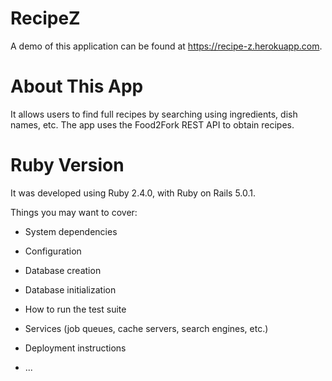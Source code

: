 # RecipeZ

A demo of this application can be found at https://recipe-z.herokuapp.com.

# About This App

It allows users to find full recipes by searching using ingredients, dish names, etc. 
The app uses the Food2Fork REST API to obtain recipes. 

# Ruby Version

It was developed using Ruby 2.4.0, with Ruby on Rails 5.0.1.


Things you may want to cover:

* System dependencies

* Configuration

* Database creation

* Database initialization

* How to run the test suite

* Services (job queues, cache servers, search engines, etc.)

* Deployment instructions

* ...
